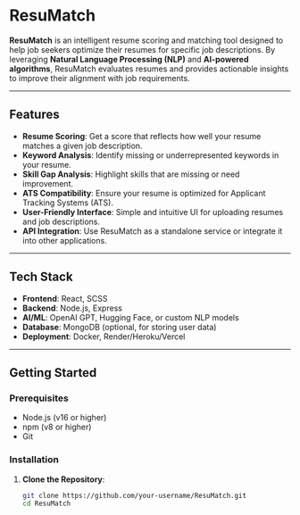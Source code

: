 # **ResuMatch**

**ResuMatch** is an intelligent resume scoring and matching tool designed to help job seekers optimize their resumes for specific job descriptions. By leveraging **Natural Language Processing (NLP)** and **AI-powered algorithms**, ResuMatch evaluates resumes and provides actionable insights to improve their alignment with job requirements.

---

## **Features**

- **Resume Scoring**: Get a score that reflects how well your resume matches a given job description.
- **Keyword Analysis**: Identify missing or underrepresented keywords in your resume.
- **Skill Gap Analysis**: Highlight skills that are missing or need improvement.
- **ATS Compatibility**: Ensure your resume is optimized for Applicant Tracking Systems (ATS).
- **User-Friendly Interface**: Simple and intuitive UI for uploading resumes and job descriptions.
- **API Integration**: Use ResuMatch as a standalone service or integrate it into other applications.

---

## **Tech Stack**

- **Frontend**: React, SCSS
- **Backend**: Node.js, Express
- **AI/ML**: OpenAI GPT, Hugging Face, or custom NLP models
- **Database**: MongoDB (optional, for storing user data)
- **Deployment**: Docker, Render/Heroku/Vercel

---

## **Getting Started**

### **Prerequisites**
- Node.js (v16 or higher)
- npm (v8 or higher)
- Git

### **Installation**

1. **Clone the Repository**:
   ```bash
   git clone https://github.com/your-username/ResuMatch.git
   cd ResuMatch
